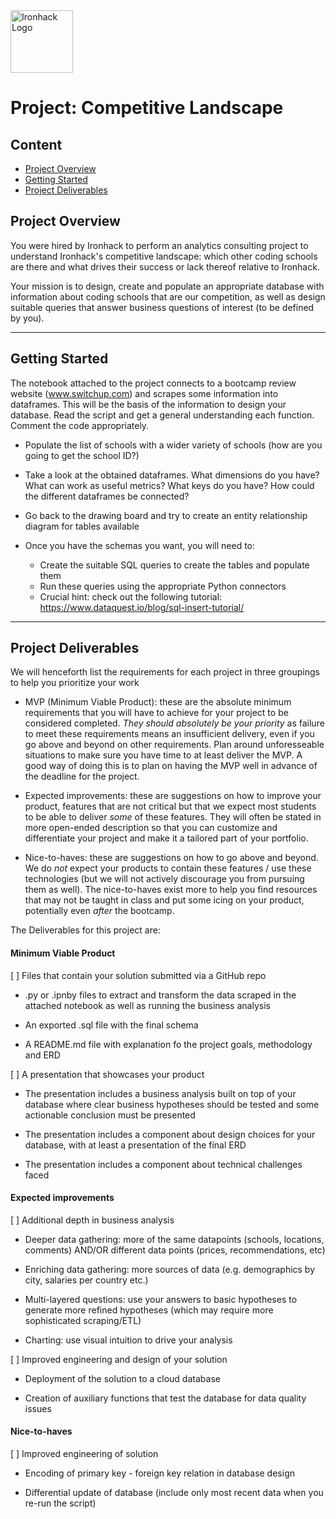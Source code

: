 <img src="https://bit.ly/2VnXWr2" alt="Ironhack Logo" width="100"/>

# Project: Competitive Landscape

## Content

- [Project Overview](#project-overview)
- [Getting Started](#getting-started)
- [Project Deliverables](#deliverables)

<a name="project-overview"></a>

## Project Overview

You were hired by Ironhack to perform an analytics consulting project to understand Ironhack's competitive landscape: which other coding schools are there and what drives their success or lack thereof relative to Ironhack.

Your mission is to design, create and populate an appropriate database with information about coding schools that are our competition, as well as design suitable queries that answer business questions of interest (to be defined by you).

---

<a name="project-overview"></a>

## Getting Started

The notebook attached to the project connects to a bootcamp review website (www.switchup.com) and scrapes some information into dataframes. This will be the basis of the information to design your database. Read the script and get a general understanding each function. Comment the code appropriately.

*   Populate the list of schools with a wider variety of schools (how are you going to get the school ID?)

* Take a look at the obtained dataframes. What dimensions do you have? What can work as useful metrics? What keys do you have? How could the different dataframes be connected?

* Go back to the drawing board and try to create an entity relationship diagram for tables available

* Once you have the schemas you want, you will need to:
  - Create the suitable SQL queries to create the tables and populate them
  - Run these queries using the appropriate Python connectors
  - Crucial hint: check out the following tutorial:
https://www.dataquest.io/blog/sql-insert-tutorial/
  

---

<a name="deliverables"></a>

## Project Deliverables

We will henceforth list the requirements for each project in three groupings to help you prioritize your work

* MVP (Minimum Viable Product): these are the absolute minimum requirements that you will have to achieve for your project to be considered completed. *They should absolutely be your priority* as failure to meet these requirements means an insufficient delivery, even if you go above and beyond on other requirements. Plan around unforesseable situations to make sure you have time to at least deliver the MVP. A good way of doing this is to plan on having the MVP well in advance of the deadline for the project.

* Expected improvements: these are suggestions on how to improve your product, features that are not critical but that we expect most students to be able to deliver *some* of these features. They will often be stated in more open-ended description so that you can customize and differentiate your project and make it a tailored part of your portfolio.

* Nice-to-haves: these are suggestions on how to go above and beyond. We do *not* expect your products to contain these features / use these technologies (but we will not actively discourage you from pursuing them as well). The nice-to-haves exist more to help you find resources that may not be taught in class and put some icing on your product, potentially even *after* the bootcamp.

The Deliverables for this project are:

#### Minimum Viable Product

[ ] Files that contain your solution submitted via a GitHub repo

  - .py or .ipnby files to extract and transform the data scraped in the attached notebook as well as running the business analysis

  - An exported .sql file with the final schema
  
  - A README.md file with explanation fo the project goals, methodology and ERD

[ ] A presentation that showcases your product

  - The presentation includes a business analysis built on top of your database where clear business hypotheses should be tested and some actionable conclusion must be presented

  - The presentation includes a component about design choices for your database, with at least a presentation of the final ERD

  - The presentation includes a component about technical challenges faced

#### Expected improvements

[ ] Additional depth in business analysis

  - Deeper data gathering: more of the same datapoints (schools, locations, comments) AND/OR different data points (prices, recommendations, etc) 

  - Enriching data gathering: more sources of data (e.g. demographics by city, salaries per country etc.)

  - Multi-layered questions: use your answers to basic hypotheses to generate more refined hypotheses (which may require more sophisticated scraping/ETL)

  - Charting: use visual intuition to drive your analysis


[ ] Improved engineering and design of your solution

  - Deployment of the solution to a cloud database

  - Creation of auxiliary functions that test the database for data quality issues


#### Nice-to-haves

[ ] Improved engineering of solution

  - Encoding of primary key - foreign key relation in database design

  - Differential update of database (include only most recent data when you re-run the script)


